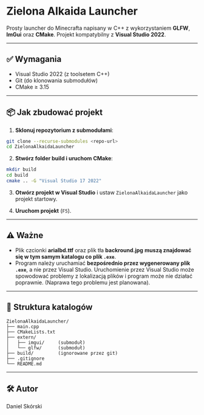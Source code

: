 
# Zielona Alkaida Launcher

Prosty launcher do Minecrafta napisany w C++ z wykorzystaniem **GLFW**, **ImGui** oraz **CMake**. Projekt kompatybilny z **Visual Studio 2022**.

---

## ✅ Wymagania

- Visual Studio 2022 (z toolsetem C++)
- Git (do klonowania submodułów)
- CMake ≥ 3.15

---

## 📦 Jak zbudować projekt

1. **Sklonuj repozytorium z submodułami**:

```bash
git clone --recurse-submodules <repo-url>
cd ZielonaAlkaidaLauncher
```

2. **Stwórz folder build i uruchom CMake**:

```bash
mkdir build
cd build
cmake .. -G "Visual Studio 17 2022"
```

3. **Otwórz projekt w Visual Studio** i ustaw `ZielonaAlkaidaLauncher` jako projekt startowy.

4. **Uruchom projekt** (`F5`).

---

## ⚠️ Ważne

- Plik czcionki **arialbd.ttf** oraz plik tła **backround.jpg** **muszą znajdować się w tym samym katalogu co plik `.exe`**.
- Program należy uruchamiać **bezpośrednio przez wygenerowany plik `.exe`**, a nie przez Visual Studio. Uruchomienie przez Visual Studio może spowodować problemy z lokalizacją plików i program może nie działać poprawnie. (Naprawa tego problemu jest planowana).

---

## 📁 Struktura katalogów

```
ZielonaAlkaidaLauncher/
├── main.cpp
├── CMakeLists.txt
├── extern/
│   ├── imgui/     (submoduł)
│   └── glfw/      (submoduł)
├── build/         (ignorowane przez git)
├── .gitignore
└── README.md
```

---

## 🛠️ Autor

Daniel Skórski
